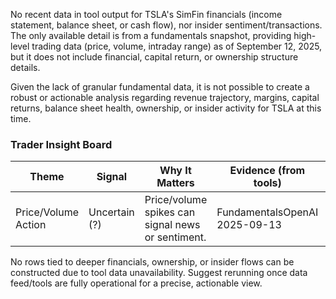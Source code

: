 No recent data in tool output for TSLA's SimFin financials (income statement, balance sheet, or cash flow), nor insider sentiment/transactions. The only available detail is from a fundamentals snapshot, providing high-level trading data (price, volume, intraday range) as of September 12, 2025, but it does not include financial, capital return, or ownership structure details.

Given the lack of granular fundamental data, it is not possible to create a robust or actionable analysis regarding revenue trajectory, margins, capital returns, balance sheet health, ownership, or insider activity for TSLA at this time.

### Trader Insight Board

| Theme              | Signal        | Why It Matters                                    | Evidence (from tools)               | Timeframe     | Confidence | Trade Lens        | Risks / Offsets            | Catalysts         |
|--------------------|--------------|---------------------------------------------------|-------------------------------------|--------------|------------|-------------------|----------------------------|-------------------|
| Price/Volume Action| Uncertain (?)| Price/volume spikes can signal news or sentiment.  | FundamentalsOpenAI 2025-09-13       | Days/Weeks   | Low        | Liquidity/Flow    | No fundamentals surfaced   | Next earnings date|

No rows tied to deeper financials, ownership, or insider flows can be constructed due to tool data unavailability. Suggest rerunning once data feed/tools are fully operational for a precise, actionable view.